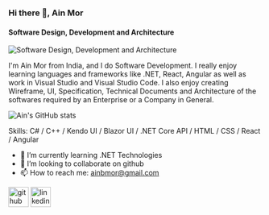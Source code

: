 ### Hi there 👋, Ain Mor
#### Software Design, Development and Architecture
![Software Design, Development and Architecture](https://cvws.icloud-content.com/B/AVjFCxttMoOAk3UDEbKBghhlG1WPAZLwdquTjyoH7-p50MljxbkOychu/Black+White+Bold+Business+Channel+Youtube+Banner+%282048+%C3%97+1152+px%29_3.png?o=AizG6K-VJXeJrVTiuPY6XOLwBkG3Ic9ZhH6ylpbS3zgj&v=1&x=3&a=CAogPGC-pYh0rZuRcOxQWblj1BhG4O0tHpuBoSVDihErvAESbxDo97iErjAY6NSUhq4wIgEAUgRlG1WPWgQOychuaifl0rXPYO3jVPMZoTD6-Q8ZBIltMt0AKYjU86HOeFsxi4M4l8hzeXdyJ_3RiwhWIXaJLaW4UZHrgWOuyc8_E_ywD9dYOn-3nXIc_bAATj2z8g&e=1661628394&fl=&r=5c673025-3f1b-407d-9a37-736fae59b5b4-1&k=tJ9ji6VUHURmVOgPU6pwCw&ckc=com.apple.clouddocs&ckz=com.apple.CloudDocs&p=72&s=KNyDHOQZOiYKjh9mT7RKlzg6vjk&cd=i)

I'm Ain Mor from India, and I do Software Development. I really enjoy learning languages and frameworks like .NET, React, Angular as well as work in Visual Studio and Visual Studio Code. I also enjoy creating Wireframe, UI, Specification, Technical Documents and Architecture of the softwares required by an Enterprise or a Company in General.

![Ain's GitHub stats](https://github-readme-stats.vercel.app/api?username=ainmor&show_icons=true&theme=radical)

Skills: C# / C++ / Kendo UI / Blazor UI / .NET Core API / HTML / CSS / React / Angular

- 🌱 I’m currently learning .NET Technologies 
- 👯 I’m looking to collaborate on github 
- 📫 How to reach me: ainbmor@gmail.com 


[<img src='https://cdn.jsdelivr.net/npm/simple-icons@3.0.1/icons/github.svg' alt='github' height='40'>](https://github.com/https://github.com/ainmor)  [<img src='https://cdn.jsdelivr.net/npm/simple-icons@3.0.1/icons/linkedin.svg' alt='linkedin' height='40'>](https://www.linkedin.com/in/https://www.linkedin.com/in/ain-mor-173977213//)  

